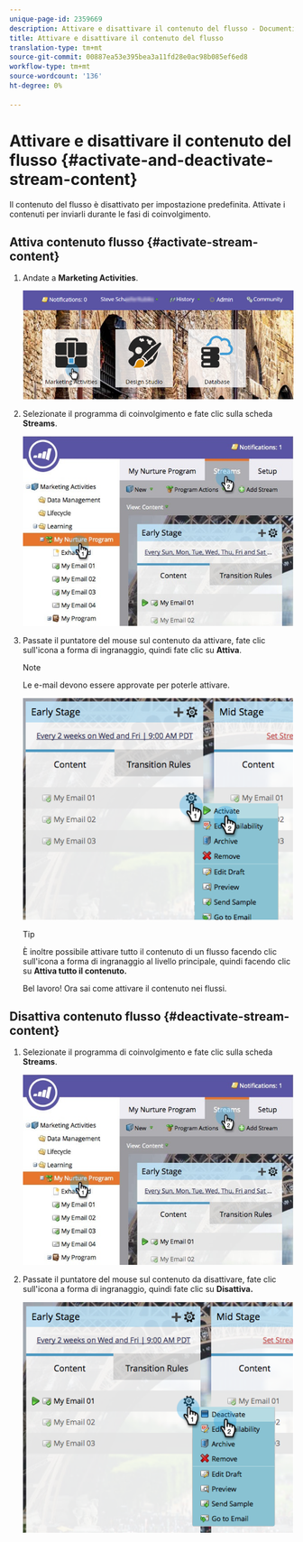 ```yaml
---
unique-page-id: 2359669
description: Attivare e disattivare il contenuto del flusso - Documenti Marketo - Documentazione del prodotto
title: Attivare e disattivare il contenuto del flusso
translation-type: tm+mt
source-git-commit: 00887ea53e395bea3a11fd28e0ac98b085ef6ed8
workflow-type: tm+mt
source-wordcount: '136'
ht-degree: 0%

---
```



# Attivare e disattivare il contenuto del flusso {#activate-and-deactivate-stream-content}

Il contenuto del flusso è disattivato per impostazione predefinita. Attivate i contenuti per inviarli durante le fasi di coinvolgimento.

## Attiva contenuto flusso {#activate-stream-content}

1. Andate a **Marketing Activities**.

   ![](assets/login-marketing-activities.png)

1. Selezionate il programma di coinvolgimento e fate clic sulla scheda **Streams**.

   ![](assets/cloneasteam.jpg)

1. Passate il puntatore del mouse sul contenuto da attivare, fate clic sull&#39;icona a forma di ingranaggio, quindi fate clic su **Attiva**.

   >[!NOTE]
   >
   >Le e-mail devono essere approvate per poterle attivare.

   ![](assets/image2014-9-15-16-3a33-3a42.png)

   >[!TIP]
   >
   >È inoltre possibile attivare tutto il contenuto di un flusso facendo clic sull&#39;icona a forma di ingranaggio al livello principale, quindi facendo clic su **Attiva tutto il contenuto.**

   Bel lavoro! Ora sai come attivare il contenuto nei flussi.

## Disattiva contenuto flusso {#deactivate-stream-content}

1. Selezionate il programma di coinvolgimento e fate clic sulla scheda **Streams**.

   ![](assets/cloneasteam.jpg)

1. Passate il puntatore del mouse sul contenuto da disattivare, fate clic sull&#39;icona a forma di ingranaggio, quindi fate clic su **Disattiva.**

   ![](assets/image2014-9-15-16-3a34-3a25.png)

